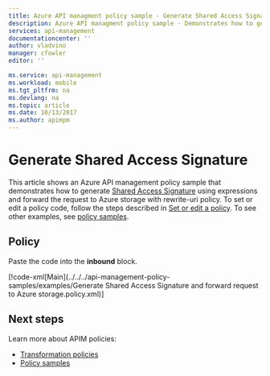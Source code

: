 ```yaml
---
title: Azure API managment policy sample - Generate Shared Access Signature  | Microsoft Docs
description: Azure API managment policy sample - Demonstrates how to generate Shared Access Signature using expressions and forward the request to Azure storage with rewrite-uri policy..
services: api-management
documentationcenter: ''
author: vladvino
manager: cfowler
editor: ''

ms.service: api-management
ms.workload: mobile
ms.tgt_pltfrm: na
ms.devlang: na
ms.topic: article
ms.date: 10/13/2017
ms.author: apimpm
---
```


# Generate Shared Access Signature

This article shows an Azure API management policy sample that demonstrates how to generate [Shared Access Signature](https://docs.microsoft.com/azure/storage/storage-dotnet-shared-access-signature-part-1) using expressions and forward the request to Azure storage with rewrite-uri policy. To set or edit a policy code, follow the steps described in [Set or edit a policy](../set-edit-policies.md). To see other examples, see [policy samples](../policy-samples.md).

## Policy

Paste the code into the **inbound** block.

[!code-xml[Main](../../../api-management-policy-samples/examples/Generate Shared Access Signature and forward request to Azure storage.policy.xml)]

## Next steps

Learn more about APIM policies:

+ [Transformation policies](../api-management-transformation-policies.md)
+ [Policy samples](../policy-samples.md)

